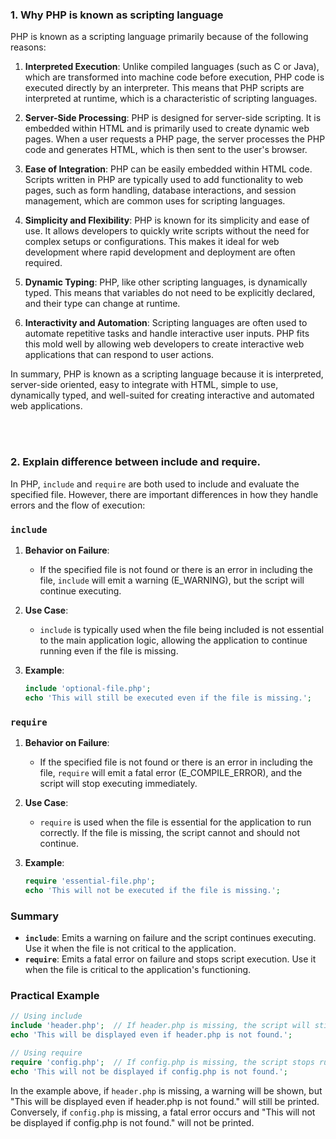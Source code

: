 ### 1. Why PHP is known as scripting language

PHP is known as a scripting language primarily because of the following reasons:

1. **Interpreted Execution**: Unlike compiled languages (such as C or Java), which are transformed into machine code before execution, PHP code is executed directly by an interpreter. This means that PHP scripts are interpreted at runtime, which is a characteristic of scripting languages.

2. **Server-Side Processing**: PHP is designed for server-side scripting. It is embedded within HTML and is primarily used to create dynamic web pages. When a user requests a PHP page, the server processes the PHP code and generates HTML, which is then sent to the user's browser.

3. **Ease of Integration**: PHP can be easily embedded within HTML code. Scripts written in PHP are typically used to add functionality to web pages, such as form handling, database interactions, and session management, which are common uses for scripting languages.

4. **Simplicity and Flexibility**: PHP is known for its simplicity and ease of use. It allows developers to quickly write scripts without the need for complex setups or configurations. This makes it ideal for web development where rapid development and deployment are often required.

5. **Dynamic Typing**: PHP, like other scripting languages, is dynamically typed. This means that variables do not need to be explicitly declared, and their type can change at runtime.

6. **Interactivity and Automation**: Scripting languages are often used to automate repetitive tasks and handle interactive user inputs. PHP fits this mold well by allowing web developers to create interactive web applications that can respond to user actions.

In summary, PHP is known as a scripting language because it is interpreted, server-side oriented, easy to integrate with HTML, simple to use, dynamically typed, and well-suited for creating interactive and automated web applications.

<br/><br/>

### 2. Explain difference between include and require.

In PHP, `include` and `require` are both used to include and evaluate the specified file. However, there are important differences in how they handle errors and the flow of execution:

### `include`

1. **Behavior on Failure**:
   - If the specified file is not found or there is an error in including the file, `include` will emit a warning (E_WARNING), but the script will continue executing.
   
2. **Use Case**:
   - `include` is typically used when the file being included is not essential to the main application logic, allowing the application to continue running even if the file is missing.

3. **Example**:
   ```php
   include 'optional-file.php';
   echo 'This will still be executed even if the file is missing.';
   ```

### `require`

1. **Behavior on Failure**:
   - If the specified file is not found or there is an error in including the file, `require` will emit a fatal error (E_COMPILE_ERROR), and the script will stop executing immediately.
   
2. **Use Case**:
   - `require` is used when the file is essential for the application to run correctly. If the file is missing, the script cannot and should not continue.

3. **Example**:
   ```php
   require 'essential-file.php';
   echo 'This will not be executed if the file is missing.';
   ```

### Summary

- **`include`**: Emits a warning on failure and the script continues executing. Use it when the file is not critical to the application.
- **`require`**: Emits a fatal error on failure and stops script execution. Use it when the file is critical to the application's functioning.

### Practical Example

```php
// Using include
include 'header.php';  // If header.php is missing, the script will still run
echo 'This will be displayed even if header.php is not found.';

// Using require
require 'config.php';  // If config.php is missing, the script stops running
echo 'This will not be displayed if config.php is not found.';
```

In the example above, if `header.php` is missing, a warning will be shown, but "This will be displayed even if header.php is not found." will still be printed. Conversely, if `config.php` is missing, a fatal error occurs and "This will not be displayed if config.php is not found." will not be printed.
